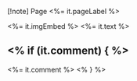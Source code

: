 [!note] Page <%= it.pageLabel %>

<%= it.imgEmbed %>
<%= it.text %>

<% if (it.comment) { %>
---

<%= it.comment %>
<% } %>
